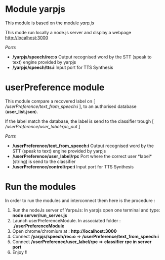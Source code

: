 # Module yarpjs

This module is based on the module *[yarp.js](https://github.com/robotology/yarp.js)*

This mode run locally a node.js server and display a webpage [http://localhost:3000](http://localhost:3000)

*Ports*

<ul>
  <li><b>/yarpjs/speech/rec:o</b>  Output recognised word by the STT (speak to text) engine provided by yarpjs</li>
  <li><b>/yarpjs/speech/tts:i</b>  Input port for TTS Synthesis</li>
</ul> 


# userPreference module

This module compare a recovered label on [ */userPreference/text_from_speech:i* ], to an authorised database (**user_list.json**).

If the label match the database, the label is send to the classifier trough [ */userPreference/user_label:rpc_out* ]

*Ports*

<ul>
  <li><b>/userPreference/text_from_speech:i</b>  Output recognised word by the STT (speak to text) engine provided by yarpjs</li>
  <li><b>/userPreference/user_label/rpc</b>  Port where the correct user *label*(string) is send to the classifier</li>
  <li><b>/userPreference/control/rpc:i</b>  Input port for TTS Synthesis</li>
</ul> 

# Run the modules

In order to run the modules and interconnect them here is the procedure :

<ol>
    <li>Run the nodeJs server of YarpsJs: In yarpjs open one terminal and type: <b>node server/run_server.js</b>
        </li>
    <li>Launch userPreferenceModule. In associated folder : <b>./userPreferenceModule</b> </li>
    <li>Open chrome/chromium at : <b>http://localhost:3000</b></li>
    <li>Connect <b>/yarpjs/speech/rec:o</b> => <b>/userPreference/text_from_speech:i</b> </li>
    <li>Connect <b>/userPreference/user_label/rpc</b> => <b>classifier rpc in server port</b> </li>
    <li>Enjoy !! </li>
</ol>
